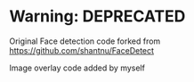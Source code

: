 # Warning: DEPRECATED
Original Face detection code forked from https://github.com/shantnu/FaceDetect

Image overlay code added by myself
